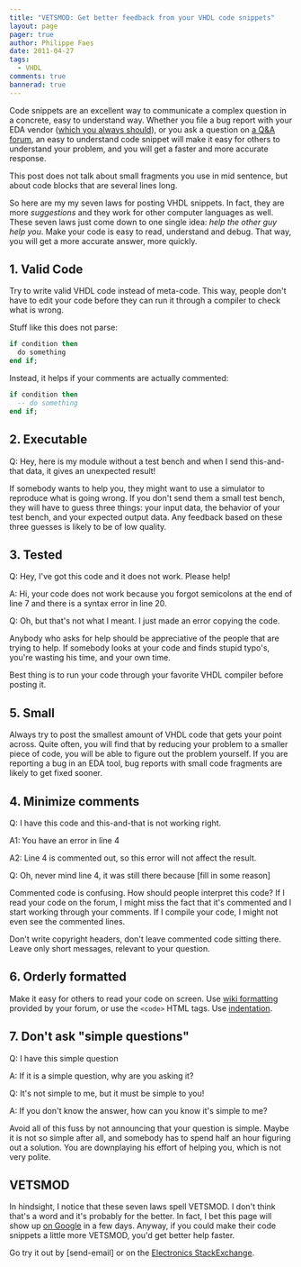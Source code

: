 ```yaml
---
title: "VETSMOD: Get better feedback from your VHDL code snippets"
layout: page 
pager: true
author: Philippe Faes
date: 2011-04-27
tags: 
  - VHDL
comments: true
bannerad: true
---
```


Code snippets are an excellent way to communicate a complex question in a concrete, easy to understand way. 
Whether you file a bug report with your EDA vendor ([which you always should](/tech/vhdl-recursion-and-useful-error-messages.html)), or you ask a question on <a href="http://stackexchange.com/filters/5287/digital-design">a Q&A forum</a>, an easy to understand code snippet will make it easy for others to understand your problem, and you will get a faster and more accurate response.

This post does not talk about small fragments you use in mid sentence, but about code blocks that are several lines long.

So here are my my seven laws for posting VHDL snippets. In fact, they are more <em>suggestions</em> and they work for other computer languages as well. These seven laws just come down to one single idea: <em>help the other guy help you</em>. Make your code is easy to read, understand and debug. That way, you will get a more accurate answer, more quickly.

## 1. Valid Code

Try to write valid VHDL code instead of meta-code. This way, people don't have to edit your code before they can run it through a compiler to check what is wrong.

Stuff like this does not parse:
```vhdl
if condition then
  do something
end if;
```
Instead, it helps if your comments are actually commented:
```vhdl
if condition then
  -- do something
end if;
```

## 2. Executable

Q: Hey, here is my module without a test bench and when I send this-and-that data, it gives an unexpected result!

If somebody wants to help you, they might want to use a simulator to reproduce what is going wrong. If you don't send them a small test bench, they will have to guess three things: your input data, the behavior of your test bench, and your expected output data. Any feedback based on these three guesses is likely to be of low quality.

## 3. Tested

Q: Hey, I've got this code and it does not work. Please help!

A: Hi, your code does not work because you forgot semicolons at the end of line 7 and there is a syntax error in line 20.

Q: Oh, but that's not what I meant. I just made an error copying the code.

Anybody who asks for help should be appreciative of the people that are trying to help. If somebody looks at your code and finds stupid typo's, you're wasting his time, and your own time.

Best thing is to run your code through your favorite VHDL compiler before posting it.

## 5. Small

Always try to post the smallest amount of VHDL code that gets your point across. Quite often, you will find that by reducing your problem to a smaller piece of code, you will be able to figure out the problem yourself. If you are reporting a bug in an EDA tool, bug reports with small code fragments are likely to get fixed sooner. 

## 4. Minimize comments

Q: I have this code and this-and-that is not working right.

A1: You have an error in line 4

A2: Line 4 is commented out, so this error will not affect the result.

Q: Oh, never mind line 4, it was still there because \[fill in some reason\]

Commented code is confusing. How should people interpret this code? If I read your code on the forum, I might miss the fact that it's commented and I start working through your comments. If I compile your code, I might not even see the commented lines.

Don't write copyright headers, don't leave commented code sitting there. Leave only short messages, relevant to your question.

## 6. Orderly formatted

Make it easy for others to read your code on screen. Use <a href="http://en.wikipedia.org/wiki/Wiki_markup">wiki formatting</a> provided by your forum, or use the `<code>` HTML tags. Use <a href="http://en.wikipedia.org/wiki/Indent_style">indentation</a>.

## 7. Don't ask "simple questions"

Q: I have this simple question

A: If it is a simple question, why are you asking it?

Q: It's not simple to me, but it must be simple to you!

A: If you don't know the answer, how can you know it's simple to me?

Avoid all of this fuss by not announcing that your question is simple. Maybe it is not so simple after all, and somebody has to spend half an hour figuring out a solution. You are downplaying his effort of helping you, which is not very polite.

## VETSMOD

In hindsight, I notice that these seven laws spell VETSMOD. I don't think that's a word and it's probably for the better. In fact, I bet this page will show up <a href="http://www.google.be/search?q=vetsmod">on Google</a> in a few days. Anyway, if you could make their code snippets a little more VETSMOD, you'd get better help faster.

Go try it out by [send-email] or on the <a href="http://electronics.stackexchange.com/questions/ask?tags=vhdl">Electronics StackExchange</a>.
